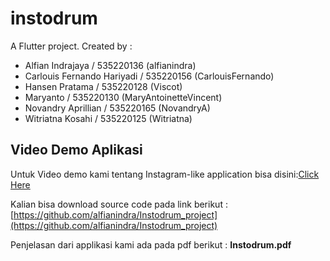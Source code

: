 # instodrum

A Flutter project.
Created by :
- Alfian Indrajaya / 535220136 (alfianindra)
- Carlouis Fernando Hariyadi / 535220156 (CarlouisFernando)
- Hansen Pratama / 535220128 (Viscot)
- Maryanto / 535220130 (MaryAntoinetteVincent)
- Novandry Aprillian / 535220165 (NovandryA)
- Witriatna Kosahi / 535220125 (Witriatna)


Video Demo Aplikasi
----------------------------------------------------
Untuk Video demo kami tentang Instagram-like application bisa disini:[Click Here](https://www.youtube.com/watch?v=yKe6uKYA9FI)

Kalian bisa download source code pada link berikut : [https://github.com/alfianindra/Instodrum_project](https://github.com/alfianindra/Instodrum_project)

Penjelasan dari applikasi kami ada pada pdf berikut : **Instodrum.pdf**